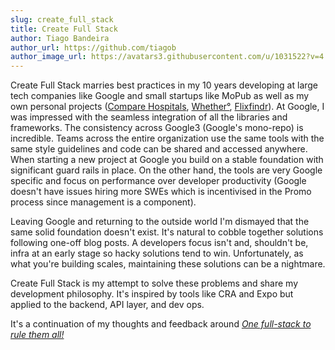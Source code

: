 ```yaml
---
slug: create_full_stack
title: Create Full Stack
author: Tiago Bandeira
author_url: https://github.com/tiagob
author_image_url: https://avatars3.githubusercontent.com/u/1031522?v=4
---
```


Create Full Stack marries best practices in my 10 years developing at large tech companies like Google and small startups like MoPub as well as my own personal projects ([Compare Hospitals](https://comparehospitals.org/), [Whether°](https://apps.apple.com/us/app/id1446510851), [Flixfindr](https://www.youtube.com/watch?v=Ekf3k5jIGT4)). At Google, I was impressed with the seamless integration of all the libraries and frameworks. The consistency across Google3 (Google's mono-repo) is incredible. Teams across the entire organization use the same tools with the same style guidelines and code can be shared and accessed anywhere. When starting a new project at Google you build on a stable foundation with significant guard rails in place. On the other hand, the tools are very Google specific and focus on performance over developer productivity (Google doesn't have issues hiring more SWEs which is incentivised in the Promo process since management is a component).

Leaving Google and returning to the outside world I'm dismayed that the same solid foundation doesn't exist. It's natural to cobble together solutions following one-off blog posts. A developers focus isn't and, shouldn't be, infra at an early stage so hacky solutions tend to win. Unfortunately, as what you're building scales, maintaining these solutions can be a nightmare.

Create Full Stack is my attempt to solve these problems and share my development philosophy. It's inspired by tools like CRA and Expo but applied to the backend, API layer, and dev ops.

It's a continuation of my thoughts and feedback around _[One full-stack to rule them all!](https://medium.com/@tiagsters/one-full-stack-to-rule-them-all-5ca39ded16c1)_
